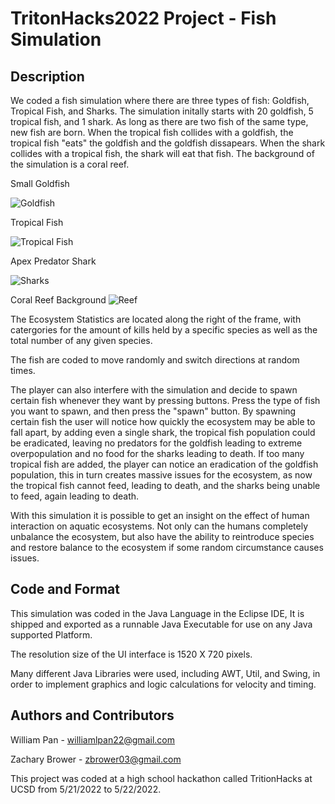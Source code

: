 # TritonHacks2022 Project - Fish Simulation

## Description
We coded a fish simulation where there are three types of fish: Goldfish, Tropical Fish, and Sharks. The simulation initally starts with 20 goldfish, 5 tropical fish, and 1 shark. As long as there are two fish of the same type, new fish are born. When the tropical fish collides with a goldfish, the tropical fish "eats" the goldfish and the goldfish dissapears. When the shark collides with a tropical fish, the shark will eat that fish. The background of the simulation is a coral reef. 

Small Goldfish

![Goldfish](https://i.postimg.cc/k4F0pMFv/lilFish.png)

Tropical Fish

![Tropical Fish](https://i.postimg.cc/jq1cr0gH/tropical-Fish.png)

Apex Predator Shark

![Sharks](https://i.postimg.cc/65RmjpW2/shark.png)

Coral Reef Background
![Reef](https://i.postimg.cc/gj3WdqW8/Reef.jpg)


The Ecosystem Statistics are located along the right of the frame, with catergories for the amount of kills held by a specific species as well as the total number of any given species. 

The fish are coded to move randomly and switch directions at random times.  

The player can also interfere with the simulation and decide to spawn certain fish whenever they want by pressing buttons. Press the type of fish you want to spawn, and then press the "spawn" button. By spawning certain fish the user will notice how quickly the ecosystem may be able to fall apart, by adding even a single shark, the tropical fish population could be eradicated, leaving no predators for the goldfish leading to extreme overpopulation and no food for the sharks leading to death. If too many tropical fish are added, the player can notice an eradication of the goldfish population, this in turn creates massive issues for the ecosystem, as now the tropical fish cannot feed, leading to death, and the sharks being unable to feed, again leading to death. 

With this simulation it is possible to get an insight on the effect of human interaction on aquatic ecosystems. Not only can the humans completely unbalance the ecosystem, but also have the ability to reintroduce species and restore balance to the ecosystem if some random circumstance causes issues.

## Code and Format

This simulation was coded in the Java Language in the Eclipse IDE, It is shipped and exported as a runnable Java Executable for use on any Java supported Platform.

The resolution size of the UI interface is 1520 X 720 pixels. 

Many different Java Libraries were used, including AWT, Util, and Swing, in order to implement graphics and  logic calculations for velocity and timing.

## Authors and Contributors

William Pan - williamlpan22@gmail.com

Zachary Brower - zbrower03@gmail.com

This project was coded at a high school hackathon called TritionHacks at UCSD from 5/21/2022 to 5/22/2022. 


